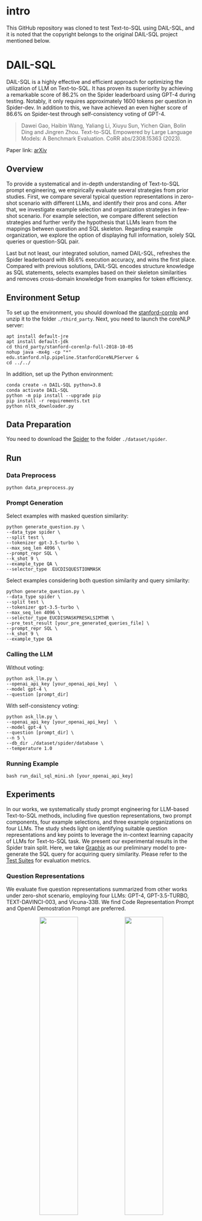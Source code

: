 # intro
This GitHub repository was cloned to test Text-to-SQL using DAIL-SQL, and it is noted that the copyright belongs to the original DAIL-SQL project mentioned below.








# DAIL-SQL

DAIL-SQL is a highly effective and efficient approach for optimizing the utilization of LLM on Text-to-SQL.
It has proven its superiority by achieving a remarkable score of 86.2% on the Spider leaderboard using GPT-4 during testing.
Notably, it only requires approximately 1600 tokens per question in Spider-dev.
In addition to this, we have achieved an even higher score of 86.6% on Spider-test through self-consistency voting of GPT-4.

>Dawei Gao, Haibin Wang, Yaliang Li, Xiuyu Sun, Yichen Qian, Bolin Ding and Jingren Zhou.
Text-to-SQL Empowered by Large Language Models: A Benchmark Evaluation.
CoRR abs/2308.15363 (2023).

Paper link: [arXiv](https://arxiv.org/abs/2308.15363)

## Overview

To provide a systematical and in-depth understanding of Text-to-SQL prompt engineering, we empirically evaluate several strategies from prior studies.
First, we compare several typical question representations in zero-shot scenario with different LLMs, and identify their pros and cons.
After that, we investigate example selection and organization strategies in few-shot scenario.
For example selection, we compare different selection strategies and further verify the hypothesis that LLMs learn from the mappings between question and SQL skeleton.
Regarding example organization, we explore the option of displaying full information, solely SQL queries or question-SQL pair.

Last but not least, our integrated solution, named DAIL-SQL, refreshes the Spider leaderboard with 86.6% execution accuracy, and wins the first place.
Compared with previous solutions, DAIL-SQL encodes structure knowledge as SQL statements, selects examples based on their skeleton similarities and removes cross-domain knowledge from examples for token efficiency.

## Environment Setup
To set up the environment, you should download the [stanford-cornlp](http://nlp.stanford.edu/software/stanford-corenlp-full-2018-10-05.zip) and unzip it to the folder `./third_party`.
Next, you need to launch the coreNLP server:
```coreNLP
apt install default-jre
apt install default-jdk
cd third_party/stanford-corenlp-full-2018-10-05
nohup java -mx4g -cp "*" edu.stanford.nlp.pipeline.StanfordCoreNLPServer &
cd ../../
```
In addition, set up the Python environment:
```python_env
conda create -n DAIL-SQL python=3.8
conda activate DAIL-SQL
python -m pip install --upgrade pip
pip install -r requirements.txt
python nltk_downloader.py
```

## Data Preparation
You need to download the [Spider](https://yale-lily.github.io/spider) to the folder `./dataset/spider`.

## Run

### Data Preprocess
```
python data_preprocess.py
```
### Prompt Generation
Select examples with masked question similarity:
```
python generate_question.py \
--data_type spider \
--split test \
--tokenizer gpt-3.5-turbo \
--max_seq_len 4096 \
--prompt_repr SQL \
--k_shot 9 \
--example_type QA \
--selector_type  EUCDISQUESTIONMASK
```
Select examples considering both question similarity and query similarity:
```
python generate_question.py \
--data_type spider \
--split test \
--tokenizer gpt-3.5-turbo \
--max_seq_len 4096 \
--selector_type EUCDISMASKPRESKLSIMTHR \
--pre_test_result [your_pre_generated_queries_file] \
--prompt_repr SQL \
--k_shot 9 \
--example_type QA
```

### Calling the LLM
Without voting:
```
python ask_llm.py \
--openai_api_key [your_openai_api_key]  \
--model gpt-4 \
--question [prompt_dir]
```
With self-consistency voting:
```
python ask_llm.py \
--openai_api_key [your_openai_api_key]  \
--model gpt-4 \
--question [prompt_dir] \
--n 5 \
--db_dir ./dataset/spider/database \
--temperature 1.0
```

### Running Example
```
bash run_dail_sql_mini.sh [your_openai_api_key]
```

## Experiments

In our works, we systematically study prompt engineering for LLM-based Text-to-SQL methods, 
including five question representations, two prompt components, four example selections, and three example organizations on four LLMs. 
The study sheds light on identifying suitable question representations and key points to leverage the in-context learning capacity of LLMs for Text-to-SQL task.
We present our experimental results in the Spider train split. 
Here, we take [Graphix](https://github.com/AlibabaResearch/DAMO-ConvAI/tree/main/graphix) as our preliminary model to pre-generate the SQL query for acquiring query similarity.
Please refer to the [Test Suites](https://github.com/taoyds/test-suite-sql-eval) for evaluation metrics.

### Question Representations
We evaluate five question representations summarized from other works under zero-shot scenario, 
employing four LLMs: GPT-4, GPT-3.5-TURBO, TEXT-DAVINCI-003, and Vicuna-33B. We find Code Representation Prompt and OpenAI Demostration Prompt are preferred.
<br>
<div align="center"><img width="45%" src="img/openai_0shot_em.png"><img width="45%" src="img/openai_0shot_em.png"></div>
<br>
We also investigate the impact of foreign key and "with no explanation" rule implication. Both the foreign key and the "with no explanation" rule implication
are beneficial for Text-to-SQL task.
<br>
<div align="center"><img width="45%" src="img/component_foreign_key_em.png"><img width="45%" src="img/component_foreign_key_ex.png"></div>
<div align="center"><img width="45%" src="img/component_explanation_em.png"><img width="45%" src="img/component_explanation_ex.png"></div>
<br>

### Example Selections

We then study the effects of different example selections under few-shot scenario. 
We emphasize the importance to consider both question similarity and query similarity as DAIL-SQL does in example selection.

<table>
    <tr>
        <td rowspan="2">Few-shot</td>
        <td rowspan="2">Selection</td>
        <td rowspan="2">Question<br>Similarity</td>
        <td rowspan="2">Query<br>Similarity</td>
        <td colspan="2">GPT-4</td>
        <td colspan="2">GPT-3.5-TURBO</td>
        <td colspan="2">TEXT-DAVINCI-003</td>
        <td colspan="2">Vicuna-33B</td>
    </tr>
    <tr>
        <td> EM </td>
        <td> EX </td>
        <td> EM </td>
        <td> EX </td>
        <td> EM </td>
        <td> EX </td>
        <td> EM </td>
        <td> EX </td>
    </tr>
    <tr>
        <td> 0-shot </td>
        <td> - </td>
        <td> - </td>
        <td> - </td>
        <td> 22.1 </td>
        <td> 72.3 </td>
        <td> 34.6 </td>
        <td> 74.4 </td>
        <td> 31.7 </td>
        <td> 71.7 </td>
        <td> 6.9 </td>
        <td> 43.7 </td>
    </tr>
    <tr>
        <td rowspan="4"> 1-shot </td>
        <td> Random </td>
        <td> 0.23 </td>
        <td> 0.47 </td>
        <td> 41.7 </td>
        <td> 77.4 </td>
        <td> 45.9 </td>
        <td> 73.9 </td>
        <td> 38.2 </td>
        <td> 70.6 </td>
        <td> 14.4 </td>
        <td> 47.9 </td>
    </tr>
    <tr>
        <td> Question Similarity Selection </td>
        <td> 0.39 </td>
        <td> 0.65 </td>
        <td> 53.3 </td>
        <td> 78.8 </td>
        <td> 51.9 </td>
        <td> 74.3 </td>
        <td> 44.1 </td>
        <td> 72.3 </td>
        <td> 16.5 </td>
        <td> 48.5 </td>
    </tr>
    <tr>
        <td> Masked Question Similarity Selection </td>
        <td> 0.57 </td>
        <td> 0.80 </td>
        <td> 58.2 </td>
        <td> 79.1 </td>
        <td> 57.4 </td>
        <td> 76.0 </td>
        <td> 47.9 </td>
        <td> 75.0 </td>
        <td> 21.4 </td>
        <td> 48.7 </td>
    </tr>
    <tr>
        <td> DAIL Selection </td>
        <td> 0.56 </td>
        <td> 0.95 </td>
        <td> 62.1 </td>
        <td> 80.2 </td>
        <td> 59.5 </td>
        <td> 75.5 </td>
        <td> 51.9 </td>
        <td> 76.9 </td>
        <td> 22.8 </td>
        <td> 49.2 </td>
    </tr>
    <tr>
        <td rowspan="4"> 3-shot </td>
        <td> Random </td>
        <td> 0.23 </td>
        <td> 0.48 </td>
        <td> 48.9 </td>
        <td> 79.4 </td>
        <td> 49.0 </td>
        <td> 73.6 </td>
        <td> 41.7 </td>
        <td> 71.6 </td>
        <td> 16.8 </td>
        <td> 46.9 </td>
    </tr>
    <tr>
        <td> Question Similarity Selection </td>
        <td> 0.37 </td>
        <td> 0.63 </td>
        <td> 56.3 </td>
        <td> 79.2 </td>
        <td> 53.8 </td>
        <td> 74.7 </td>
        <td> 52.2 </td>
        <td> 74.1 </td>
        <td> 21.1 </td>
        <td> 47.1 </td>
    </tr>
    <tr>
        <td> Masked Question Similarity Selection </td>
        <td> 0.54 </td>
        <td> 0.78 </td>
        <td> 66.1 </td>
        <td> 81.5 </td>
        <td> 61.1 </td>
        <td> 77.3 </td>
        <td> 59.7 </td>
        <td> 77.0 </td>
        <td> 27.7 </td>
        <td> 52.3 </td>
    </tr>
    <tr>
        <td> DAIL Selection </td>
        <td> 0.53 </td>
        <td> 0.94 </td>
        <td> 69.1 </td>
        <td> 81.7 </td>
        <td> 63.9 </td>
        <td> 77.8 </td>
        <td> 64.4 </td>
        <td> 79.5 </td>
        <td> 30.7 </td>
        <td> 53.6 </td>
    </tr>
    <tr>
        <td rowspan="4"> 5-shot </td>
        <td> Random </td>
        <td> 0.23 </td>
        <td> 0.48 </td>
        <td> 51.6 </td>
        <td> 79.5 </td>
        <td> 52.9 </td>
        <td> 75.7 </td>
        <td> 49.0 </td>
        <td> 72.1 </td>
        <td> - </td>
        <td> - </td>
    </tr>
    <tr>
        <td> Question Similarity Selection </td>
        <td> 0.36 </td>
        <td> 0.61 </td>
        <td> 58.2 </td>
        <td> 79.9 </td>
        <td> 55.9 </td>
        <td> 75.1 </td>
        <td> 54.8 </td>
        <td> 73.2 </td>
        <td> - </td>
        <td> - </td>
    </tr>
    <tr>
        <td> Masked Question Similarity Selection </td>
        <td> 0.52 </td>
        <td> 0.77 </td>
        <td> 66.8 </td>
        <td> 82.0 </td>
        <td> 62.3 </td>
        <td> 77.9 </td>
        <td> 64.7 </td>
        <td> 78.6 </td>
        <td> - </td>
        <td> - </td>
    </tr>
    <tr>
        <td> DAIL Selection </td>
        <td> 0.52 </td>
        <td> 0.94 </td>
        <td> 71.9 </td>
        <td> 82.4 </td>
        <td> 66.7 </td>
        <td> 78.1 </td>
        <td> 67.7 </td>
        <td> 80.5 </td>
        <td> - </td>
        <td> - </td>
    </tr>

</table>

### Example Organizations

Finally, we examine example organizations in DAIL-SQL, 
excluding the token-cost database schema in the examples and only presenting question and query pairs to LLMs. 
In our analysis, we contrast the DAIL-SQL organization with both Full-Information and SQL-Only organizations, 
finding that the DAIL organization is a highly effective and efficient approach for potent LLMs.

<table>
    <tr>
        <td align="center"><img width="80%" src="img/organization_spider_dev_gpt4.png"><br />GPT-4</td>
        <td align="center"><img width="80%" src="img/organization_spider_dev_chatgpt.png"><br />GPT-3.5-TURBO</td>
    </tr>
    <tr>
        <td align="center"><img width="80%" src="img/organization_spider_dev_davinci.png"><br />TEXT-DAVINCI-003</td>
        <td align="center"><img width="80%" src="img/organization_spider_dev_vicuna.png"><br />Vicuna-33B</td>
    </tr>
</table>

## Evaluation of DAIL-SQL
In evaluation, we take GPT-4 itself as the preliminary model for acquiring query similarity. 
The commands are shown in `run_dail_sql.sh` and `run_dail_sql_with_sc.sh`.
| Method    | Dev EM    | Dev EX    | Test EM   | Test EX   |
| --------- | --------- | --------- | --------- | --------- |
| DAIL-SQL+GPT-4    | 70.0  | 83.1  | 66.5  | 86.2  |
| DAIL-SQL+GPT-4+Self-consistency   | 68.7  | 83.6  | 66.0  | 86.6  |

## Bibtex
If DAIL-SQL is useful for you, please consider to cite it. Thank you! :)
```bit_tex
@article{dail_sql,
    author  =   {Dawei Gao and
    Haibin Wang and
    Yaliang Li and
    Xiuyu Sun and
    Yichen Qian and
    Bolin Ding and
    Jingren Zhou},
    title   =   {Text-to-SQL Empowered by Large Language Models: A Benchmark Evaluation},
    journal =   {CoRR},
    volume  =   {abs/2308.15363},
    year    =   {2023}
}
```

## Acknowledgements

The codes of schema-linking are inspired by [RAT-SQL](https://github.com/microsoft/rat-sql/tree/master).

The codes of self-consistency voting are inspired by [C3SQL](https://github.com/bigbigwatermalon/C3SQL).
